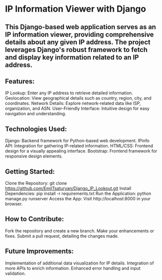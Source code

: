 # IP Information Viewer with Django

## This Django-based web application serves as an IP information viewer, providing comprehensive details about any given IP address. The project leverages Django's robust framework to fetch and display key information related to an IP address.


## Features:

IP Lookup: Enter any IP address to retrieve detailed information.
Geolocation: View geographical details such as country, region, city, and coordinates.
Network Details: Explore network-related data like ISP, organization, and ASN.
User-Friendly Interface: Intuitive design for easy navigation and understanding.


## Technologies Used:

Django: Backend framework for Python-based web development.
IPinfo API: Integration for gathering IP-related information.
HTML/CSS: Frontend design for a visually appealing interface.
Bootstrap: Frontend framework for responsive design elements.


## Getting Started:

Clone the Repository: git clone https://github.com/EmilTsaturyan/Django_IP_Lookout.git
Install Dependencies: pip install -r requirements.txt
Run the Application: python manage.py runserver
Access the App: Visit http://localhost:8000 in your browser.


## How to Contribute:

Fork the repository and create a new branch.
Make your enhancements or fixes.
Submit a pull request, detailing the changes made.


## Future Improvements:

Implementation of additional data visualization for IP details.
Integration of more APIs to enrich information.
Enhanced error handling and input validation.
